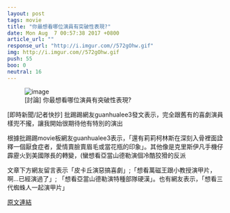 ```yaml
---
layout: post
tags: movie
title: "你最想看哪位演員有突破性表現?"
date: Mon Aug  7 00:57:38 2017 +0800
article_url: ""
response_url: "http://i.imgur.com//572gOhw.gif"
img: http://i.imgur.com//572gOhw.gif
push: 55
boo: 0
neutral: 16
---
```


<figure>
<img src="http://i.imgur.com//572gOhw.gif" alt="image">
<figcaption>
[討論] 你最想看哪位演員有突破性表現?
</figcaption>
</figure>



[即時新聞/記者快抄] 批踢踢網友guanhualee3發文表示，完全跟舊有的喜劇演員樣兜不攏，讓我開始很期待他有特別的演出

根據批踢踢movie板網友guanhualee3表示，「還有莉莉柯林斯在深刻入骨裡面詮釋一個厭食症者，愛情賣臉賣眉毛或當花瓶的印象」。其他像是克里斯伊凡手機仔霹靂火到美國隊長的轉變，(蠻想看亞當山德勒演個冷酷狡猾的反派

文章下方網友留言表示「皮卡丘演惡搞喜劇」;「想看萬磁王跟小教授演甲片，啊...已經演過了」; 「想看亞當山德勒演特種部隊硬漢」。也有網友表示，「想看三代蜘蛛人一起演甲片」

<a href = "https://www.ptt.cc/bbs/movie/M.1502038660.A.481.html">原文連結</a>

